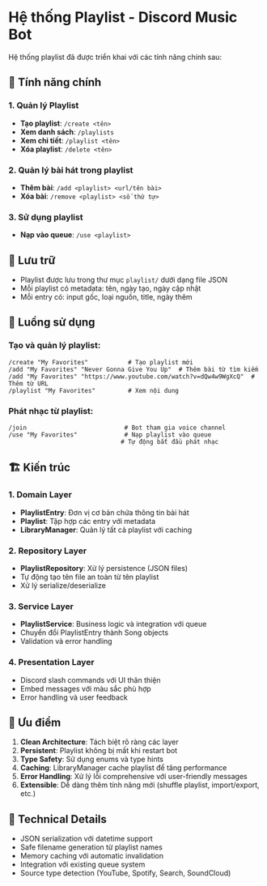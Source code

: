 # Hệ thống Playlist - Discord Music Bot

Hệ thống playlist đã được triển khai với các tính năng chính sau:

## 🎵 Tính năng chính

### 1. Quản lý Playlist

-   **Tạo playlist**: `/create <tên>`
-   **Xem danh sách**: `/playlists`
-   **Xem chi tiết**: `/playlist <tên>`
-   **Xóa playlist**: `/delete <tên>`

### 2. Quản lý bài hát trong playlist

-   **Thêm bài**: `/add <playlist> <url/tên bài>`
-   **Xóa bài**: `/remove <playlist> <số thứ tự>`

### 3. Sử dụng playlist

-   **Nạp vào queue**: `/use <playlist>`

## 📁 Lưu trữ

-   Playlist được lưu trong thư mục `playlist/` dưới dạng file JSON
-   Mỗi playlist có metadata: tên, ngày tạo, ngày cập nhật
-   Mỗi entry có: input gốc, loại nguồn, title, ngày thêm

## 🔄 Luồng sử dụng

### Tạo và quản lý playlist:

```
/create "My Favorites"           # Tạo playlist mới
/add "My Favorites" "Never Gonna Give You Up"  # Thêm bài từ tìm kiếm
/add "My Favorites" "https://www.youtube.com/watch?v=dQw4w9WgXcQ"  # Thêm từ URL
/playlist "My Favorites"         # Xem nội dung
```

### Phát nhạc từ playlist:

```
/join                           # Bot tham gia voice channel
/use "My Favorites"             # Nạp playlist vào queue
                               # Tự động bắt đầu phát nhạc
```

## 🏗️ Kiến trúc

### 1. Domain Layer

-   **PlaylistEntry**: Đơn vị cơ bản chứa thông tin bài hát
-   **Playlist**: Tập hợp các entry với metadata
-   **LibraryManager**: Quản lý tất cả playlist với caching

### 2. Repository Layer

-   **PlaylistRepository**: Xử lý persistence (JSON files)
-   Tự động tạo tên file an toàn từ tên playlist
-   Xử lý serialize/deserialize

### 3. Service Layer

-   **PlaylistService**: Business logic và integration với queue
-   Chuyển đổi PlaylistEntry thành Song objects
-   Validation và error handling

### 4. Presentation Layer

-   Discord slash commands với UI thân thiện
-   Embed messages với màu sắc phù hợp
-   Error handling và user feedback

## 🎯 Ưu điểm

1. **Clean Architecture**: Tách biệt rõ ràng các layer
2. **Persistent**: Playlist không bị mất khi restart bot
3. **Type Safety**: Sử dụng enums và type hints
4. **Caching**: LibraryManager cache playlist để tăng performance
5. **Error Handling**: Xử lý lỗi comprehensive với user-friendly messages
6. **Extensible**: Dễ dàng thêm tính năng mới (shuffle playlist, import/export, etc.)

## 🔧 Technical Details

-   JSON serialization với datetime support
-   Safe filename generation từ playlist names
-   Memory caching với automatic invalidation
-   Integration với existing queue system
-   Source type detection (YouTube, Spotify, Search, SoundCloud)
